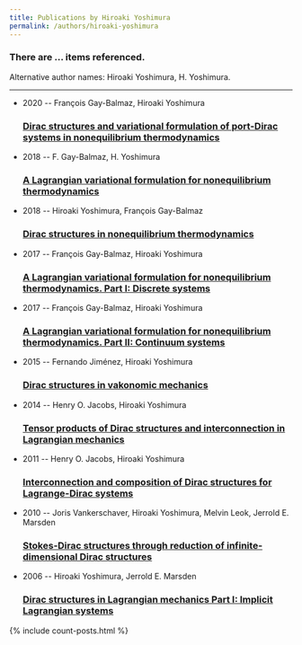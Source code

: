 ```yaml
---
title: Publications by Hiroaki Yoshimura
permalink: /authors/hiroaki-yoshimura
---
```


<h3 id="number-posts">There are ... items referenced.</h3>
<p id='info-authors'>Alternative author names: Hiroaki Yoshimura, H. Yoshimura.</p>
<hr />
<ul class="post-list">
<li><span class='post-meta'>2020 -- François Gay-Balmaz, Hiroaki Yoshimura</span><h3><a class='post-link' href="{{ site.baseurl }}/dirac-structures-and-variational-formulation-of-port-dirac-systems-in-nonequilibrium-thermodynamics">Dirac structures and variational formulation of port-Dirac systems in nonequilibrium thermodynamics</a></h3></li>
<li><span class='post-meta'>2018 -- F. Gay-Balmaz, H. Yoshimura</span><h3><a class='post-link' href="{{ site.baseurl }}/a-lagrangian-variational-formulation-for-nonequilibrium-thermodynamics">A Lagrangian variational formulation for nonequilibrium thermodynamics</a></h3></li>
<li><span class='post-meta'>2018 -- Hiroaki Yoshimura, François Gay-Balmaz</span><h3><a class='post-link' href="{{ site.baseurl }}/dirac-structures-in-nonequilibrium-thermodynamics">Dirac structures in nonequilibrium thermodynamics</a></h3></li>
<li><span class='post-meta'>2017 -- François Gay-Balmaz, Hiroaki Yoshimura</span><h3><a class='post-link' href="{{ site.baseurl }}/a-lagrangian-variational-formulation-for-nonequilibrium-thermodynamics-part-i-discrete-systems">A Lagrangian variational formulation for nonequilibrium thermodynamics. Part I: Discrete systems</a></h3></li>
<li><span class='post-meta'>2017 -- François Gay-Balmaz, Hiroaki Yoshimura</span><h3><a class='post-link' href="{{ site.baseurl }}/a-lagrangian-variational-formulation-for-nonequilibrium-thermodynamics-part-ii-continuum-systems">A Lagrangian variational formulation for nonequilibrium thermodynamics. Part II: Continuum systems</a></h3></li>
<li><span class='post-meta'>2015 -- Fernando Jiménez, Hiroaki Yoshimura</span><h3><a class='post-link' href="{{ site.baseurl }}/dirac-structures-in-vakonomic-mechanics">Dirac structures in vakonomic mechanics</a></h3></li>
<li><span class='post-meta'>2014 -- Henry O. Jacobs, Hiroaki Yoshimura</span><h3><a class='post-link' href="{{ site.baseurl }}/tensor-products-of-dirac-structures-and-interconnection-in-lagrangian-mechanics">Tensor products of Dirac structures and interconnection in Lagrangian mechanics</a></h3></li>
<li><span class='post-meta'>2011 -- Henry O. Jacobs, Hiroaki Yoshimura</span><h3><a class='post-link' href="{{ site.baseurl }}/interconnection-and-composition-of-dirac-structures-for-lagrange-dirac-systems">Interconnection and composition of Dirac structures for Lagrange-Dirac systems</a></h3></li>
<li><span class='post-meta'>2010 -- Joris Vankerschaver, Hiroaki Yoshimura, Melvin Leok, Jerrold E. Marsden</span><h3><a class='post-link' href="{{ site.baseurl }}/stokes-dirac-structures-through-reduction-of-infinite-dimensional-dirac-structures">Stokes-Dirac structures through reduction of infinite-dimensional Dirac structures</a></h3></li>
<li><span class='post-meta'>2006 -- Hiroaki Yoshimura, Jerrold E. Marsden</span><h3><a class='post-link' href="{{ site.baseurl }}/dirac-structures-in-lagrangian-mechanics-part-i-implicit-lagrangian-systems">Dirac structures in Lagrangian mechanics Part I: Implicit Lagrangian systems</a></h3></li>

</ul>
{% include count-posts.html %}
